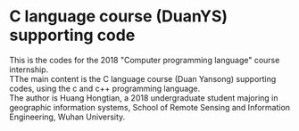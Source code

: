 # C language course (DuanYS) supporting code
This is the codes for the 2018 "Computer programming language" course internship.<br>
TThe main content is the C language course (Duan Yansong) supporting codes, using the c and c++ programming language.<br>
The author is Huang Hongtian, a 2018 undergraduate student majoring in geographic information systems, School of Remote Sensing and Information Engineering, Wuhan University.
